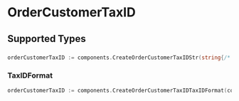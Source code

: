 # OrderCustomerTaxID


## Supported Types

### 

```go
orderCustomerTaxID := components.CreateOrderCustomerTaxIDStr(string{/* values here */})
```

### TaxIDFormat

```go
orderCustomerTaxID := components.CreateOrderCustomerTaxIDTaxIDFormat(components.TaxIDFormat{/* values here */})
```

